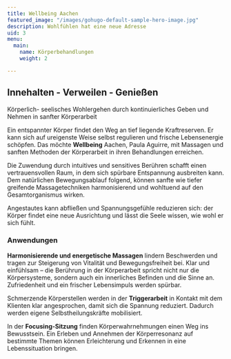 ```yaml
---
title: Wellbeing Aachen
featured_image: "/images/gohugo-default-sample-hero-image.jpg"
description: Wohlfühlen hat eine neue Adresse
uid: 3
menu:
  main:
    name: Körperbehandlungen
    weight: 2

---
```

## Innehalten - Verweilen - Genießen

Körperlich- seelisches Wohlergehen durch kontinuierliches Geben und Nehmen in sanfter Körperarbeit

Ein entspannter Körper findet den Weg an tief liegende Kraftreserven. Er kann sich auf ureigenste Weise selbst regulieren und frische Lebensenergie schöpfen. Das möchte **Wellbeing** Aachen, Paula Aguirre, mit Massagen und sanften Methoden der Körperarbeit in ihren Behandlungen erreichen.

Die Zuwendung durch intuitives und sensitives Berühren schafft einen vertrauensvollen Raum, in dem sich spürbare Entspannung ausbreiten kann. Dem natürlichen Bewegungsablauf folgend, können sanfte wie tiefer greifende Massagetechniken harmonisierend und wohltuend auf den Gesamtorganismus wirken.

Angestautes kann abfließen und Spannungsgefühle reduzieren sich: der Körper findet eine neue Ausrichtung und lässt die Seele wissen, wie wohl er sich fühlt.

### Anwendungen

**Harmonisierende und energetische Massagen** lindern Beschwerden und tragen zur Steigerung von Vitalität und Bewegungsfreiheit bei. Klar und einfühlsam – die Berührung in der Körperarbeit spricht nicht nur die Körpersysteme, sondern auch ein innerliches Befinden und die Sinne an. Zufriedenheit und ein frischer Lebensimpuls werden spürbar.

Schmerzende Körperstellen werden in der **Triggerarbeit** in Kontakt mit dem Klienten klar angesprochen, damit sich die Spannung reduziert. Dadurch werden eigene Selbstheilungskräfte mobilisiert.

In der **Focusing-Sitzung** finden Körperwahrnehmungen einen Weg ins Bewusstsein. Ein Erleben und Annehmen der Körperresonanz auf bestimmte Themen können Erleichterung und Erkennen in eine Lebenssituation bringen.